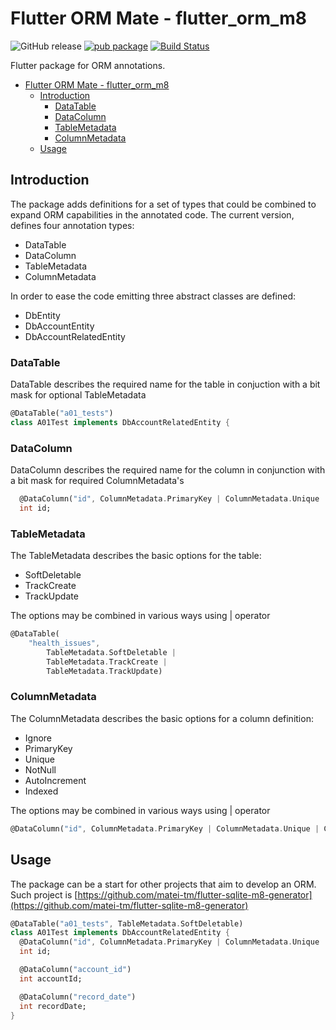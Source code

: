 # Flutter ORM Mate - flutter_orm_m8

![GitHub release](https://img.shields.io/github/release-pre/matei-tm/flutter-orm-m8.svg) [![pub package](https://img.shields.io/pub/v/flutter_orm_m8.svg)](https://pub.dartlang.org/packages/flutter_orm_m8) [![Build Status](https://travis-ci.org/matei-tm/flutter-orm-m8.svg?branch=master)](https://travis-ci.org/matei-tm/flutter-orm-m8)

Flutter package for ORM annotations.

- [Flutter ORM Mate - flutter_orm_m8](#flutter-orm-mate---flutterormm8)
  - [Introduction](#introduction)
    - [DataTable](#datatable)
    - [DataColumn](#datacolumn)
    - [TableMetadata](#tablemetadata)
    - [ColumnMetadata](#columnmetadata)
  - [Usage](#usage)

## Introduction

The package adds definitions for a set of types that could be combined to expand ORM capabilities in the annotated code.
The current version, defines four annotation types:

- DataTable
- DataColumn
- TableMetadata
- ColumnMetadata

In order to ease the code emitting three abstract classes are defined:

- DbEntity
- DbAccountEntity
- DbAccountRelatedEntity

### DataTable

DataTable describes the required name for the table in conjuction with a bit mask for optional TableMetadata

```dart
@DataTable("a01_tests")
class A01Test implements DbAccountRelatedEntity {
```

### DataColumn

DataColumn describes the required name for the column in conjunction  with a bit mask for required ColumnMetadata's

```dart
  @DataColumn("id", ColumnMetadata.PrimaryKey | ColumnMetadata.Unique | ColumnMetadata.AutoIncrement)
  int id;
```

### TableMetadata

The TableMetadata describes the basic options for the table:

- SoftDeletable
- TrackCreate
- TrackUpdate

The options may be combined in various ways using | operator

```dart
@DataTable(
    "health_issues",
        TableMetadata.SoftDeletable |
        TableMetadata.TrackCreate |
        TableMetadata.TrackUpdate)
```

### ColumnMetadata

The ColumnMetadata describes the basic options for a column definition:

- Ignore
- PrimaryKey
- Unique
- NotNull
- AutoIncrement
- Indexed

The options may be combined in various ways using | operator

```dart
@DataColumn("id", ColumnMetadata.PrimaryKey | ColumnMetadata.Unique | ColumnMetadata.AutoIncrement)
```


## Usage

The package can be a start for other projects that aim to develop an ORM.
Such project is [https://github.com/matei-tm/flutter-sqlite-m8-generator](https://github.com/matei-tm/flutter-sqlite-m8-generator)

```dart
@DataTable("a01_tests", TableMetadata.SoftDeletable)
class A01Test implements DbAccountRelatedEntity {
  @DataColumn("id", ColumnMetadata.PrimaryKey | ColumnMetadata.Unique | ColumnMetadata.AutoIncrement)
  int id;

  @DataColumn("account_id")
  int accountId;

  @DataColumn("record_date")
  int recordDate;
}
```


